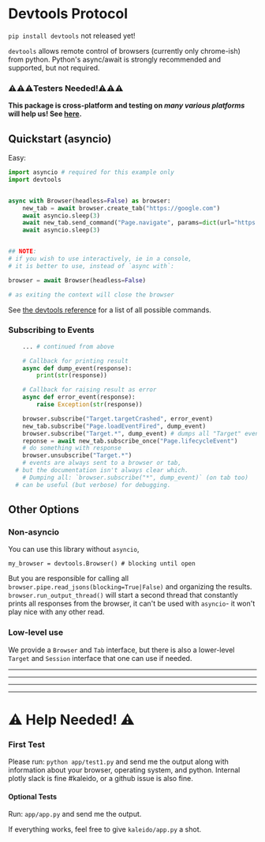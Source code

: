 # Devtools Protocol

`pip install devtools` not released yet!

`devtools` allows remote control of browsers (currently only chrome-ish) from python. Python's async/await is strongly recommended and supported, but not required.

### ⚠️⚠️⚠️**Testers Needed!**⚠️⚠️⚠️

**This package is cross-platform and testing on _many various platforms_ will help us! See [here](#%EF%B8%8F-help-needed-%EF%B8%8F).**


## Quickstart (asyncio)

Easy:
```python
import asyncio # required for this example only
import devtools


async with Browser(headless=False) as browser:
	new_tab = await browser.create_tab("https://google.com")
	await asyncio.sleep(3)
	await new_tab.send_command("Page.navigate", params=dict(url="https://github.com"))
	await asyncio.sleep(3)


## NOTE:
# if you wish to use interactively, ie in a console,
# it is better to use, instead of `async with`:

browser = await Browser(headless=False)

# as exiting the context will close the browser
```

See [the devtools reference](https://chromedevtools.github.io/devtools-protocol/) for a list of all possible commands.

### Subscribing to Events

```python
	... # continued from above

	# Callback for printing result
	async def dump_event(response):
		print(str(response))

	# Callback for raising result as error
	async def error_event(response):
		raise Exception(str(response))

	browser.subscribe("Target.targetCrashed", error_event)
	new_tab.subscribe("Page.loadEventFired", dump_event)
	browser.subscribe("Target.*", dump_event) # dumps all "Target" events
	reponse = await new_tab.subscribe_once("Page.lifecycleEvent")
	# do something with response
	browser.unsubscribe("Target.*")
	# events are always sent to a browser or tab,
  # but the documentation isn't always clear which.
	# Dumping all: `browser.subscribe("*", dump_event)` (on tab too)
  # can be useful (but verbose) for debugging.
```

## Other Options

### Non-asyncio

You can use this library without `asyncio`,
```
my_browser = devtools.Browser() # blocking until open
```
But you are responsible for calling all `browser.pipe.read_jsons(blocking=True|False)` and organizing the results. `browser.run_output_thread()` will start a second thread that constantly prints all responses from the browser, it can't be used with `asyncio`- it won't play nice with any other read.

### Low-level use

We provide a `Browser` and `Tab` interface, but there is also a lower-level `Target` and `Session` interface that one can use if needed.

--------------------------
--------------------------
--------------------------
--------------------------
# ⚠️ Help Needed! ⚠️

### First Test

Please run: `python app/test1.py` and send me the output along with information about your browser, operating system, and python. Internal plotly slack is fine #kaleido, or a github issue is also fine.

#### Optional Tests

Run: `app/app.py` and send me the output.

If everything works, feel free to give `kaleido/app.py` a shot.

